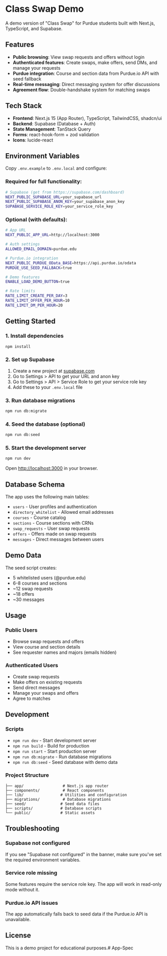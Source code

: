 # Class Swap Demo

A demo version of "Class Swap" for Purdue students built with Next.js, TypeScript, and Supabase.

## Features

- **Public browsing**: View swap requests and offers without login
- **Authenticated features**: Create swaps, make offers, send DMs, and manage your requests
- **Purdue integration**: Course and section data from Purdue.io API with seed fallback
- **Real-time messaging**: Direct messaging system for offer discussions
- **Agreement flow**: Double-handshake system for matching swaps

## Tech Stack

- **Frontend**: Next.js 15 (App Router), TypeScript, TailwindCSS, shadcn/ui
- **Backend**: Supabase (Database + Auth)
- **State Management**: TanStack Query
- **Forms**: react-hook-form + zod validation
- **Icons**: lucide-react

## Environment Variables

Copy `.env.example` to `.env.local` and configure:

### Required for full functionality:
```bash
# Supabase (get from https://supabase.com/dashboard)
NEXT_PUBLIC_SUPABASE_URL=your_supabase_url
NEXT_PUBLIC_SUPABASE_ANON_KEY=your_supabase_anon_key
SUPABASE_SERVICE_ROLE_KEY=your_service_role_key
```

### Optional (with defaults):
```bash
# App URL
NEXT_PUBLIC_APP_URL=http://localhost:3000

# Auth settings
ALLOWED_EMAIL_DOMAIN=purdue.edu

# Purdue.io integration
NEXT_PUBLIC_PURDUE_OData_BASE=https://api.purdue.io/odata
PURDUE_USE_SEED_FALLBACK=true

# Demo features
ENABLE_LOAD_DEMO_BUTTON=true

# Rate limits
RATE_LIMIT_CREATE_PER_DAY=3
RATE_LIMIT_OFFER_PER_HOUR=10
RATE_LIMIT_DM_PER_HOUR=20
```

## Getting Started

### 1. Install dependencies
```bash
npm install
```

### 2. Set up Supabase
1. Create a new project at [supabase.com](https://supabase.com)
2. Go to Settings > API to get your URL and anon key
3. Go to Settings > API > Service Role to get your service role key
4. Add these to your `.env.local` file

### 3. Run database migrations
```bash
npm run db:migrate
```

### 4. Seed the database (optional)
```bash
npm run db:seed
```

### 5. Start the development server
```bash
npm run dev
```

Open [http://localhost:3000](http://localhost:3000) in your browser.

## Database Schema

The app uses the following main tables:
- `users` - User profiles and authentication
- `directory_whitelist` - Allowed email addresses
- `courses` - Course catalog
- `sections` - Course sections with CRNs
- `swap_requests` - User swap requests
- `offers` - Offers made on swap requests
- `messages` - Direct messages between users

## Demo Data

The seed script creates:
- 5 whitelisted users (@purdue.edu)
- 6-8 courses and sections
- ~12 swap requests
- ~18 offers
- ~30 messages

## Usage

### Public Users
- Browse swap requests and offers
- View course and section details
- See requester names and majors (emails hidden)

### Authenticated Users
- Create swap requests
- Make offers on existing requests
- Send direct messages
- Manage your swaps and offers
- Agree to matches

## Development

### Scripts
- `npm run dev` - Start development server
- `npm run build` - Build for production
- `npm run start` - Start production server
- `npm run db:migrate` - Run database migrations
- `npm run db:seed` - Seed database with demo data

### Project Structure
```
├── app/                 # Next.js app router
├── components/          # React components
├── lib/                # Utilities and configuration
├── migrations/          # Database migrations
├── seed/               # Seed data files
├── scripts/            # Database scripts
└── public/             # Static assets
```

## Troubleshooting

### Supabase not configured
If you see "Supabase not configured" in the banner, make sure you've set the required environment variables.

### Service role missing
Some features require the service role key. The app will work in read-only mode without it.

### Purdue.io API issues
The app automatically falls back to seed data if the Purdue.io API is unavailable.

## License

This is a demo project for educational purposes.#   A p p - S p e c  
 